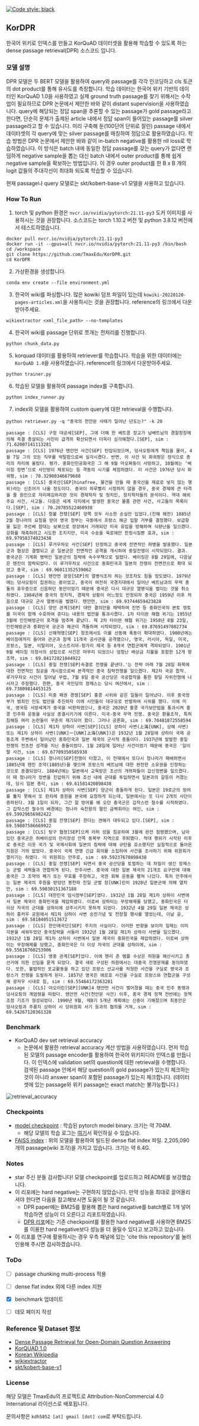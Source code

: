
<a href="https://github.com/psf/black"><img alt="Code style: black" src="https://img.shields.io/badge/code%20style-black-000000.svg"></a>


## KorDPR

한국어 위키로 인덱스를 만들고 KorQuAD 데이터셋을 활용해 학습할 수 있도록 하는 dense passage retrieval(DPR) 소스코드 입니다. 

### 모델 설명

DPR 모델은 두 BERT 모델을 활용하여 query와 passage를 각각 인코딩하고 cls 토큰의 dot product를 통해 유사도를 측정합니다. 학습 데이터는 한국어 위키 기반의 데이터인 KorQuAD 1.0을 사용하였고 실제 ground truth passage를 찾기 위해서는 수작업이 필요하므로 DPR 논문에서 제안한 바와 같이 distant supervision을 사용하였습니다. query에 해당되는 정답 span을 추론할 수 있는 passage가 gold passage라고 한다면, 단순히 문제가 출제된 article 내에서 정답 span이 들어있는 passage를 silver passage라고 할 수 있습니다. 미리 구축해 둔(100단어 단위로 잘린) passage 내에서 데이터셋의 각 query에 맞는 silver passage를 매칭하여 정답으로 활용하였습니다. 학습 방법은 DPR 논문에서 제안한 바와 같이 in-batch negative를 활용한 nll loss로 학습하였습니다. 이 방식은 batch 내에 동일한 정답 passage를 갖는 query가 없다면 랜덤하게 negative sample을 뽑는 대신 batch 내에서 outer product를 통해 쉽게 negative sample을 확보하는 방법입니다. 이 경우 outer product를 한 B x B 개의 logit 값들의 주대각선이 최대화 되도록 학습할 수 있습니다.

현재 passage나 query 모델로는 skt/kobert-base-v1 모델을 사용하고 있습니다.  


### How To Run

1. torch 및 python 환경은 `nvcr.io/nvidia/pytorch:21.11-py3` 도커 이미지를 사용하시는 것을 권장합니다.
소스코드는 torch 1.10.2 버전 및 python 3.8.12 버전에서 테스트하였습니다.

```
docker pull nvcr.io/nvidia/pytorch:21.11-py3
docker run -it --gpus=all nvcr.io/nvidia/pytorch:21.11-py3 /bin/bash
cd /workspace
git clone https://github.com/TmaxEdu/KorDPR.git
cd KorDPR
```

2. 가상환경을 생성합니다.

```
conda env create --file environment.yml
```

3. 한국어 wiki를 파싱합니다. 많은 kowiki 덤프 파일이 있는데 `kowiki-20220120-pages-articles.xml`을 사용하시는 것을 권장합니다. reference의 링크에서 다운받아주세요.

```
wikiextractor <xml_file_path> --no-templates
```

4. 한국어 wiki를 passage 단위로 쪼개는 전처리를 진행합니다.

```
python chunk_data.py 
```

5. korquad 데이터를 활용하여 retriever를 학습합니다. 학습을 위한 데이터에는 `KorQuAD 1.0`을 사용하였습니다. reference의 링크에서 다운받아주세요.

```
python trainer.py
```

6. 학습된 모델을 활용하여 passage index를 구축합니다.
```
python index_runner.py
```

7. index와 모델을 활용하여 custom query에 대한 retrieval을 수행합니다. 
```
python retriever.py -q "중국의 천안문 사태가 일어난 년도는?" -k 20
```
```
passage : [CLS] 구정 대공세[SEP], 그에 더해 한 베트콩 장교가 남베트남의 경찰청장에 의해 즉결 총살되는 사진이 급격히 확산되면서 더욱더 심각해졌다.[SEP], sim : 71.62007141113281
passage : [CLS] 1976년 톈안먼 사건[SEP] 탄압되었으며, 덩샤오핑에게 책임을 물어, 4월 7일 그의 모든 직무를 박탈함으로써 실각시켰다. 반면, 이 사건 뒤 화궈펑은 정식으로 총리의 자리에 올랐다. 평가. 중화인민공화국은 그 해 9월 마오쩌둥이 사망하고, 10월에는 ‘베이징 정변’으로 사인방이 체포되는 등 격동의 시기를 체험하였다. 이 사건은 1976년 당시 화궈펑, sim : 70.32980346679688
passage : [CLS] 중국산[SEP]hinafree, 물건을 만들 때 중국산을 재료로 넣지 않는 행위)라는 신조어가 나올 정도이다. 중국이 하루빨리 시정하지 않을 경우, 중국 경제에 큰 타격을 줄 원인으로 자리매김하리란 것이 경제학자 및 정치인, 정치학자들의 분석이다. 역대 해외 주요 사건, 사고들. 다음은 세계 각지에서 발생한 중국산 물품 관련 사건, 사고들의 목록이다.[SEP], sim : 70.20785522460938
passage : [CLS] 청불 전쟁[SEP] 양쪽 모두 사소한 손실만 입었다.(진해 해전) 1885년 2월 청나라의 요청을 받아 영국 정부는 극동에서 프랑스 해군 입항 거부를 결정했다. 보급항을 잃은 쿠르베 함대는 보복으로 장강에서 거래되던 미곡 유입을 방해하며 식량난을 일으켰다. 강화를 재촉하려고 시도한 조치지만, 미곡 수송을 육로에만 한정시킬뿐 효과, sim : 69.97958374023438
passage : [CLS] 루거우차오 사건[SEP] 단정하고 중국에 전면적인 파병을 발표했다. 일본군과 협상은 결렬되고 곧 일본군은 전면적인 공격을 개시하여 중일전쟁이 시작되었다. 결과. 중국군은 기계화 병력인 일본군의 침략에 속수무책으로 밀렸다. 베이징은 8월 29일에, 다음날은 톈진이 함락되었다. 이 루거우차오 사건으로 중화민국과 일본의 전쟁이 전면전으로 확대 되었고 중국, sim : 69.96011352539062
passage : [CLS] 톈안먼 광장[SEP]의 열병식조차 하는 것조차도 힘들 정도였다. 1979년에는 덩샤오핑이 집권하는 중이었고, 중국이 여전히 국경지대에서 일어난 베트남과의 무력 충돌의 휴우증으로 신음하던 동안이었기 때문에 중국은 다시 대규모 열병식을 벌이는 것을 취소하였다. 1984년에 중국의 정치적, 경제적 상황이 어느정도 안정되자 중국은 1959년 이후 처음으로 대규모 군사 열병식을 벌였다. 톈안먼, sim : 69.93744659423828
passage : [CLS] 양안 관계[SEP] 대만 결의안을 채택하여 진먼 등 중화민국의 본토 영토를 미국이 함께 수호하여 준다는 내용의 법안을 통과시켰다. 1차 타이완 해협 위기는 1955년 3월에 인민해방군이 포격을 멈추며 끝났다. 제 2차 타이완 해협 위기는 1958년 8월 23일, 인민해방군과 중화민국 공군과 해군이 격돌하며 시작되었다, sim : 69.87691497802734
passage : [CLS] 신해혁명[SEP] 청조에서도 이를 선동해 폭동이 확대하였다. 1900년에는 베이징에까지 들어와 관군과 함께 11개국 공사관을 공격했으나, 영국, 러시아, 독일, 미국, 프랑스, 일본, 이탈리아, 오스트리아-헝가리 제국 등 8개국 연합군에게 격파되었다. 1901년 9월 베이징 의정서의 성립으로 사건은 마무리 되었으나 엄청난 배상금 지불을 포함한 12개 항 조약, sim : 69.84172821044922
passage : [CLS] 중일 전쟁[SEP]속결로 전쟁을 끝낸다.'는 전략 아래 7월 28일 화북에 대한 전면적인 침공을 개시함으로써 본격적인 중국 침략전쟁을 일으켰다. 제2차 국공 합작. 루거우차오 사건이 일어날 무렵, 7월 8일 중국 공산당은 국공합작을 통한 항일 자위전쟁에 나서자고 주장했다. 한편, 중국 국민당의 장제스는 당시 여산에서, sim : 69.73809814453125
passage : [CLS] 미중 패권 경쟁[SEP] 홍콩 시위와 같은 일들이 일어났다. 이후 중국정부가 범죄인 인도 법안을 추진하자 이에 시민들이 대규모로 반발하여 시위를 했다. 이에 미국, 영국등 서방세계가 중국을 비판하였으나, 중국은 2020년 홍콩 국가보안법을 통과시켜 홍콩 민주화 운동을 사실상 종결시키기에 이른다. 미국-중국 무역 전쟁. 중국은 환율조작, 특허침해등 여러 논란들이 꾸준히 제기되어 왔다. 그러나 공론화, sim : 69.70481872558594
passage : [CLS] 제1차 상하이 사변[SEP][CLS] 상하이 사변(上海[UNK], 상해 사변) 또는 제1차 상하이 사변([UNK]一[UNK]上海[UNK])은 1932년 1월 28일에 상하이 국제 공동조계 주변에서 일어났던 중화민국과 일본 제국의 군사적 충돌이다. 1937년에 발발한 중일 전쟁의 전초전 성격을 지닌 충돌이었다. 1월 28일에 일어난 사건이었기 때문에 중국은 '일이팔 사건, sim : 69.67709350585938
passage : [CLS] 청나라[SEP]전쟁이 터졌고, 이 전재에서 또다시 청나라가 패배하면서 1885년에 톈진 조약(1885년)을 맺으며 프랑스의 베트남에 대한 완전한 소유권을 인정하는 것으로 종결되었다. 1884년에는 일본에서 교육받은 조선의 개혁파들이 갑신정변을 일으켰다. 이 때 청나라가 정변을 진압하기 위해 조선 내에 군대를 투입하면서 일본과의 갈등이 커졌는데, 당시 일본 총리, sim : 69.61581420898438
passage : [CLS] 제1차 상하이 사변[SEP] 양군이 충돌하게 된다. 일본은 19로군의 방어를 뚫지 못해서 또 한차례 증원을 본국에 요청하게 되는데, 일본에서는 또 다시 2개의 사단이 증파된다. 3월 1일이 되자, 그간 잘 방어를 해 오던 중국군은 갑작스런 철수를 시작하였다. 그 갑작스런 철수의 배경에는 청나라 숙친왕의 딸인 금벽휘라는 여인, sim : 69.59929656982422
passage : [CLS] 중일 전쟁[SEP] 한다는 견해가 대두되고 있다.[SEP], sim : 69.59807586669922
passage : [CLS] 탕구 협정[SEP]으켜 러허 성을 침공하여 3월에 완전 점령했으며, 남아있던 중국군은 허베이성의 만리장성 안쪽 동북부 지역으로 후퇴했다. 적대 행위가 시작된 이후로 중국은 이웃 국가 및 국제사회에 일본의 침략에 대해 규탄을 호소했지만 실질적으로 돌아온 지원은 거의 없었다. 중국이 국제 연맹 긴급 회의를 소집하여 사건을 조사하기 위해 위원회가 열리기는 하였다. 이 위원회는 만주로, sim : 69.59237670898438
passage : [CLS] 중일 전쟁[SEP] 되면서 중국 공산당을 토벌하는 데 차질이 생긴 장제스는 군벌 세력들과 연합하게 된다. 만주사변. 중국에 대한 일본 제국의 21개조 요구안에 대해 중국은 그 조약의 폐기 또는 무효를 주장하고, 국권 회복 운동을 펼쳐 나갔다. 특히 만주에서는 일본 제국의 후원을 받았던 봉천파 친일 군벌 장[UNK]린이 1928년 일본군에 의해 열차안, sim : 69.59030151367188
passage : [CLS] 대한민국 임시정부[SEP]였다. 1932년 1월 28일 제1차 상하이 사변에서 일본 제국이 중화민국을 제압하였다. 이로써 상하이는 무장해제를 당했고, 중화민국은 더 이상 자국의 군대를 상하이에 상주시키지 못하게 되었다. 1932년 4월 29일 일본 제국은 상하이 훙커우 공원에서 제1차 상하이 사변 승전기념 및 천장절 행사를 열었는데, 이날 윤, sim : 69.58184051513672
passage : [CLS] 한인애국단[SEP] 주지의 사실이다. 이러한 반향을 보이자 일제는 이미 각본을 세워두었던 중국침략을 서둘러 1932년 1월 28일 제1차 상하이 사변을 일으켰다. 1932년 1월 28일 제1차 상하이 사변에서 일본 제국이 중화민국을 제압하였다. 이로써 상하이는 무장해제를 당했고, 중화민국은 더 이상 자국의 군대를 상하이에, sim : 69.55616760253906
passage : [CLS] 영중 관계[SEP]았다. 이에 헨리 존 템플 수상은 하원을 해산시키고 총선거에 의한 신임을 묻게 되었다. 결국 새로 구성된 하원에서는 대중국 전쟁문제를 동의하였다. 또한, 불법적인 포교활동을 하고 있던 프랑스 선교사를 처형한 사건을 구실로 영국과 프랑스가 전쟁을 도발하게 된다. 1857년 영국은 애로호 사건을 구실로 프랑스와 연합군을 구성해 광저우 시내로 침, sim : 69.55464172363281
passage : [CLS] 야오이린[SEP][UNK]4 톈안먼 사건이 벌어졌을 때는 중국 민주 동맹과 덩샤오핑의 계엄령을 따랐다. 톈안먼 사건(천안문 사건) 이후, 중국 경제 정책 전반에는 정책 조정 기조가 형성되었다. 1990년 9월, 제8기 5개년 계획에는 신중이 기해졌으며 최종안은 덩샤오핑과 주룽지 상하이 시 당위원회 서기 등과의 협의를 거쳐, sim : 69.54267120361328
```

### Benchmark

- KorQuAD dev set retrieval accuracy
  - 논문에서 활용한 retrieval accuracy 계산 방법을 사용하였습니다. 먼저 학습된 모델의 passage encoder를 활용하여 한국어 위키피디아 인덱스를 만듭니다. 이 인덱스에 validation set의 question에 대한 retrieval을 수행합니다. 검색된 passage 안에서 해당 question의 gold passage가 있는지 체크하는 것이 아니라 answer span이 포함된 passage가 있는지 체크합니다. (데이터셋에 있는 passage와 위키 passage는 exact match는 불가능합니다.)  

![retrieval_accuracy](./retrieval_accuracy.png)

### Checkpoints

- [model checkpoint](https://drive.google.com/file/d/1gfL2YMWr1R8zWucMHDJ6p_h6Pmw_1YJt/view?usp=sharing) : 학습된 pytorch model binary. 크기는 약 704M.
  - 해당 모델의 학습 로그는 [여기](https://wandb.ai/lucas01/kordpr?workspace=user-lucas01)서 확인하실 수 있습니다.
- [FAISS index](https://drive.google.com/file/d/1KCqysjdUgR4JZXa0jSOR8k12RHuRIy4H/view?usp=sharing) : 위의 모델을 활용하여 빌드된 dense flat index 파일. 2,205,090개의 passage(wiki 조각)을 가지고 있습니다. 크기는 약 6.4G.

### Notes

- star 주신 분들 감사합니다! 모델 checkpoint를 업로드하고 README를 보강했습니다. 
- 이 리포에는 hard negative는 구현하지 않았습니다. 만약 성능을 최대로 끌어올리셔야 한다면 다음을 참고해보시면 도움이 될 것 같습니다.
  - DPR paper에는 BM25를 활용해 뽑은 hard negative를 batch별로 1개 넣어 학습하면 성능이 더 오른다고 리포트하였습니다. 
  - [DPR 리포](https://github.com/facebookresearch/DPR#new-march-2021-retrieval-model)에는 기존 checkpoint를 활용한 hard negative를 사용하면 BM25를 이용한 hard negative보다 성능을 더 올릴수 있다고 보고하고 있습니다. 
- 이 리포를 연구에 활용하시는 경우 우측 패널에 있는 'cite this repository'를 눌러 인용해 주시면 감사하겠습니다.

### ToDo

- [ ] passage chunking multi-process 적용
- [ ] dense flat index 외에 다른 index 지원
- [x] benchmark 업데이트
- [ ] 데모 페이지 작성



### Reference 및 Dataset 정보

- [Dense Passage Retrieval for Open-Domain Question Answering](https://arxiv.org/abs/2004.04906)
- [KorQUAD 1.0](https://korquad.github.io/KorQuad%201.0/)
- [Korean Wikipedia](https://dumps.wikimedia.org/kowiki/20220120/)
- [wikiextractor](https://github.com/attardi/wikiextractor)
- [skt/kobert-base-v1](https://github.com/SKTBrain/KoBERT)


### License 

해당 모델은 TmaxEdu의 프로젝트로 Attribution-NonCommercial 4.0 International 라이선스로 배포됩니다.

문의사항은 `kdh5852 [at] gmail [dot] com`로 부탁드립니다.
